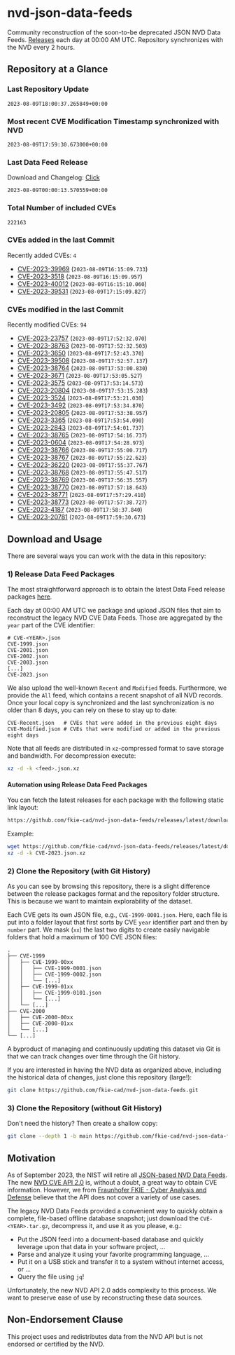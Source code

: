# nvd-json-data-feeds

Community reconstruction of the soon-to-be deprecated JSON NVD Data Feeds. 
[Releases](https://github.com/fkie-cad/nvd-json-data-feeds/releases/latest) each day at 00:00 AM UTC.
Repository synchronizes with the NVD every 2 hours.

## Repository at a Glance

### Last Repository Update

```plain
2023-08-09T18:00:37.265849+00:00
```

### Most recent CVE Modification Timestamp synchronized with NVD

```plain
2023-08-09T17:59:30.673000+00:00
```

### Last Data Feed Release

Download and Changelog: [Click](https://github.com/fkie-cad/nvd-json-data-feeds/releases/latest)

```plain
2023-08-09T00:00:13.570559+00:00
```

### Total Number of included CVEs

```plain
222163
```

### CVEs added in the last Commit

Recently added CVEs: `4`

* [CVE-2023-39969](CVE-2023/CVE-2023-399xx/CVE-2023-39969.json) (`2023-08-09T16:15:09.733`)
* [CVE-2023-3518](CVE-2023/CVE-2023-35xx/CVE-2023-3518.json) (`2023-08-09T16:15:09.957`)
* [CVE-2023-40012](CVE-2023/CVE-2023-400xx/CVE-2023-40012.json) (`2023-08-09T16:15:10.060`)
* [CVE-2023-39531](CVE-2023/CVE-2023-395xx/CVE-2023-39531.json) (`2023-08-09T17:15:09.827`)


### CVEs modified in the last Commit

Recently modified CVEs: `94`

* [CVE-2023-23757](CVE-2023/CVE-2023-237xx/CVE-2023-23757.json) (`2023-08-09T17:52:32.070`)
* [CVE-2023-38763](CVE-2023/CVE-2023-387xx/CVE-2023-38763.json) (`2023-08-09T17:52:32.503`)
* [CVE-2023-3650](CVE-2023/CVE-2023-36xx/CVE-2023-3650.json) (`2023-08-09T17:52:43.370`)
* [CVE-2023-39508](CVE-2023/CVE-2023-395xx/CVE-2023-39508.json) (`2023-08-09T17:52:57.137`)
* [CVE-2023-38764](CVE-2023/CVE-2023-387xx/CVE-2023-38764.json) (`2023-08-09T17:53:00.830`)
* [CVE-2023-3671](CVE-2023/CVE-2023-36xx/CVE-2023-3671.json) (`2023-08-09T17:53:05.527`)
* [CVE-2023-3575](CVE-2023/CVE-2023-35xx/CVE-2023-3575.json) (`2023-08-09T17:53:14.573`)
* [CVE-2023-20804](CVE-2023/CVE-2023-208xx/CVE-2023-20804.json) (`2023-08-09T17:53:15.283`)
* [CVE-2023-3524](CVE-2023/CVE-2023-35xx/CVE-2023-3524.json) (`2023-08-09T17:53:21.030`)
* [CVE-2023-3492](CVE-2023/CVE-2023-34xx/CVE-2023-3492.json) (`2023-08-09T17:53:34.870`)
* [CVE-2023-20805](CVE-2023/CVE-2023-208xx/CVE-2023-20805.json) (`2023-08-09T17:53:38.957`)
* [CVE-2023-3365](CVE-2023/CVE-2023-33xx/CVE-2023-3365.json) (`2023-08-09T17:53:54.090`)
* [CVE-2023-2843](CVE-2023/CVE-2023-28xx/CVE-2023-2843.json) (`2023-08-09T17:54:01.737`)
* [CVE-2023-38765](CVE-2023/CVE-2023-387xx/CVE-2023-38765.json) (`2023-08-09T17:54:16.737`)
* [CVE-2023-0604](CVE-2023/CVE-2023-06xx/CVE-2023-0604.json) (`2023-08-09T17:54:28.973`)
* [CVE-2023-38766](CVE-2023/CVE-2023-387xx/CVE-2023-38766.json) (`2023-08-09T17:55:00.717`)
* [CVE-2023-38767](CVE-2023/CVE-2023-387xx/CVE-2023-38767.json) (`2023-08-09T17:55:22.623`)
* [CVE-2023-36220](CVE-2023/CVE-2023-362xx/CVE-2023-36220.json) (`2023-08-09T17:55:37.767`)
* [CVE-2023-38768](CVE-2023/CVE-2023-387xx/CVE-2023-38768.json) (`2023-08-09T17:55:47.517`)
* [CVE-2023-38769](CVE-2023/CVE-2023-387xx/CVE-2023-38769.json) (`2023-08-09T17:56:35.557`)
* [CVE-2023-38770](CVE-2023/CVE-2023-387xx/CVE-2023-38770.json) (`2023-08-09T17:57:18.643`)
* [CVE-2023-38771](CVE-2023/CVE-2023-387xx/CVE-2023-38771.json) (`2023-08-09T17:57:29.410`)
* [CVE-2023-38773](CVE-2023/CVE-2023-387xx/CVE-2023-38773.json) (`2023-08-09T17:57:38.727`)
* [CVE-2023-4187](CVE-2023/CVE-2023-41xx/CVE-2023-4187.json) (`2023-08-09T17:58:37.840`)
* [CVE-2023-20781](CVE-2023/CVE-2023-207xx/CVE-2023-20781.json) (`2023-08-09T17:59:30.673`)


## Download and Usage

There are several ways you can work with the data in this repository:

### 1) Release Data Feed Packages

The most straightforward approach is to obtain the latest Data Feed release packages [here](https://github.com/fkie-cad/nvd-json-data-feeds/releases/latest).

Each day at 00:00 AM UTC we package and upload JSON files that aim to reconstruct the legacy NVD CVE Data Feeds.
Those are aggregated by the `year` part of the CVE identifier:

```
# CVE-<YEAR>.json
CVE-1999.json
CVE-2001.json
CVE-2002.json
CVE-2003.json
[...]
CVE-2023.json
```

We also upload the well-known `Recent` and `Modified` feeds.
Furthermore, we provide the `All` feed, which contains a recent snapshot of all NVD records.
Once your local copy is synchronized and the last synchronization is no older than 8 days, you can rely on these to stay up to date:

```plain
CVE-Recent.json   # CVEs that were added in the previous eight days
CVE-Modified.json # CVEs that were modified or added in the previous eight days
```

Note that all feeds are distributed in `xz`-compressed format to save storage and bandwidth.
For decompression execute:

```sh
xz -d -k <feed>.json.xz
```


#### Automation using Release Data Feed Packages

You can fetch the latest releases for each package with the following static link layout:

```sh
https://github.com/fkie-cad/nvd-json-data-feeds/releases/latest/download/CVE-<YEAR>.json.xz
```

Example:

```sh
wget https://github.com/fkie-cad/nvd-json-data-feeds/releases/latest/download/CVE-2023.json.xz
xz -d -k CVE-2023.json.xz
```

### 2) Clone the Repository (with Git History)

As you can see by browsing this repository, there is a slight difference between the release packages format and the repository folder structure.
This is because we want to maintain explorability of the dataset.

Each CVE gets its own JSON file, e.g., `CVE-1999-0001.json`.
Here, each file is put into a folder layout that first sorts by CVE `year` identifier part and then by `number` part.
We mask (`xx`) the last two digits to create easily navigable folders that hold a maximum of 100 CVE JSON files:

```plain
.
├── CVE-1999
│   ├── CVE-1999-00xx
│   │   ├── CVE-1999-0001.json
│   │   ├── CVE-1999-0002.json
│   │   └── [...]
│   ├── CVE-1999-01xx
│   │   ├── CVE-1999-0101.json
│   │   └── [...]
│   └── [...]
├── CVE-2000
│   ├── CVE-2000-00xx
│   ├── CVE-2000-01xx
│   └── [...]
└── [...]
```

A byproduct of managing and continuously updating this dataset via Git is that we can track changes over time through the Git history.

If you are interested in having the NVD data as organized above, including the historical data of changes, just clone this repository (large!):

```sh
git clone https://github.com/fkie-cad/nvd-json-data-feeds.git
```

### 3) Clone the Repository (without Git History)

Don't need the history? Then create a shallow copy:

```sh
git clone --depth 1 -b main https://github.com/fkie-cad/nvd-json-data-feeds.git
```

## Motivation

As of September 2023, the NIST will retire all [JSON-based NVD Data Feeds](https://nvd.nist.gov/vuln/data-feeds#divRetirementBanner-1).
The new [NVD CVE API 2.0](https://nvd.nist.gov/developers/vulnerabilities) is, without a doubt, a great way to obtain CVE information.
However, we from [Fraunhofer FKIE - Cyber Analysis and Defense](https://www.fkie.fraunhofer.de/en/departments/cad.html) believe that the API does not cover a variety of use cases.

The legacy NVD Data Feeds provided a convenient way to quickly obtain a complete, file-based offline database snapshot; just download the `CVE-<YEAR>.tar.gz`, decompress it, and use it as you please, e.g.:

* Put the JSON feed into a document-based database and quickly leverage upon that data in your software project, ...
* Parse and analyze it using your favorite programming language, ...
* Put it on a USB stick and transfer it to a system without internet access, or ...
* Query the file using `jq`!

Unfortunately, the new NVD API 2.0 adds complexity to this process.
We want to preserve ease of use by reconstructing these data sources.

## Non-Endorsement Clause

This project uses and redistributes data from the NVD API but is not endorsed or certified by the NVD.